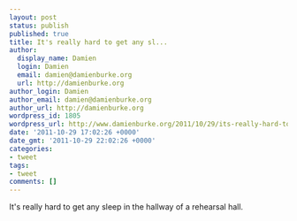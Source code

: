 ```yaml
---
layout: post
status: publish
published: true
title: It's really hard to get any sl...
author:
  display_name: Damien
  login: Damien
  email: damien@damienburke.org
  url: http://damienburke.org
author_login: Damien
author_email: damien@damienburke.org
author_url: http://damienburke.org
wordpress_id: 1805
wordpress_url: http://www.damienburke.org/2011/10/29/its-really-hard-to-get-any-sl/
date: '2011-10-29 17:02:26 +0000'
date_gmt: '2011-10-29 22:02:26 +0000'
categories:
- tweet
tags:
- tweet
comments: []
---
```

<p>It's really hard to get any sleep in the hallway of a rehearsal hall.</p>
